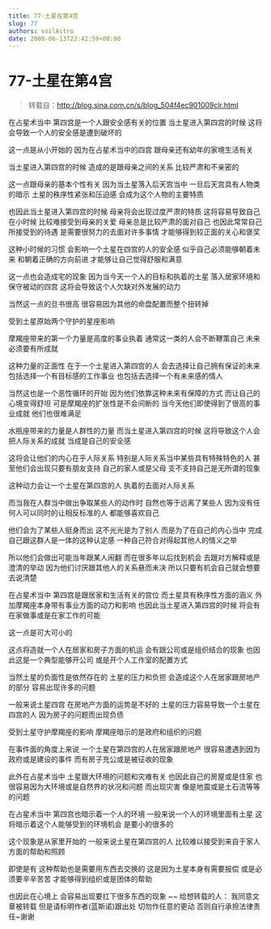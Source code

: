 ```yaml
---
title: 77-土星在第4宫
slug: 77
authors: soilAstro
date: 2008-06-13T22:42:59+08:00
---
```

# 77-土星在第4宫

> 转载自：http://blog.sina.com.cn/s/blog_504f4ec901009clr.html

在占星术当中
第四宫是一个人跟安全感有关的位置
当土星进入第四宫的时候
这将会导致一个人的安全感是遭到破坏的


这一点是从小开始的
因为在占星术当中的四宫
跟母亲还有幼年的家境生活有关


当土星进入第四宫的时候
造成的是跟母亲之间的关系
比较严肃和不亲密的


这一点跟母亲的基本个性有关
因为当土星落入后天宫当中
一旦后天宫具有人物类的暗示
土星的秩序性紧张和压迫感
会成为这个人物的主要特质


也因此当土星进入第四宫的时候
母亲将会出现过度严肃的特质
这将容易导致自己在小时候
比较难接受到母亲的关爱
母亲总是比较严肃的面对自己
也因此常常自己所接受到的待遇
是需要很努力的去面对许多事情
才能够得到较正面的关心和褒奖


这种小时候的习惯
会影响一个土星在四宫的人的安全感
似乎自己必须能够朝着未来
和朝着正确的方向前进
才能够让自己觉得舒服和满意


这一点也会造成宅的现象
因为当今天一个人的目标和执着的土星
落入居家环境和保守被动的四宫
这将会导致这个人欠缺对外发展的动力


当然这一点的旦书很高
很容易因为其他的命盘配置而整个扭转掉


受到土星原始两个守护的星座影响


摩羯座带来的第一个力量是高度的事业执着
通常这一类的人会不断鞭策自己
未来必须要有所成就


这种力量的正面性
在于一个土星进入第四宫的人
会去选择让自己拥有保证的未来
包括选择一个有目标感的工作事业
也包括去选择一个有未来感的情人


当然这也是一个恶性循环的开始
因为他们依靠这种未来有保障的方式
而让自己的心境变得舒坦
可是摩羯座的扩张性是不会间断的
当今天他们即使得到了很高的事业成就
他们也很难满足


水瓶座带来的力量是人群性的力量
而当土星进入第四宫的时候
这将导致这个人会把人际关系的成就
当成是自己的安全感


这将会让他们的内心在乎人际关系
特别是人际关系当中某些具有特殊特色的人
甚至他们会出现只要有朋友支持
自己的家人或是父母
支不支持自己是无所谓的现象


这种动力会让一个土星在第四宫的人
执着的去面对人际关系


而当我在人群当中做出争取某些人的动作时
自然也等于远离了某些人
因为没有任何人可以同时的让相反标准的人
都能够喜欢自己


他们会为了某些人挺身而出
这不光光是为了别人
而是为了在自己的内心当中
完成自己跟这群人是一体的这种认定感
一种自己符合对得起其他人的情义之举


所以他们会做出可能当年跟某人闹翻
而在很多年以后找到机会
去跟对方解释或是澄清的举动
因为他们讨厌跟其他人的关系悬而未决
所以只要有机会自己就会想要去说清楚


在占星术当中
第四宫是跟居家和生活有关的宫位
而土星具有秩序性方面的涵义
外加摩羯座本身带有事业方面的动力和影响
也因此当土星进入第四宫的时候
将会有在家做事或是在家工作的可能


这一点是可大可小的


这点将造就一个人在居家和房子方面的机运
会有跟公司或是组织结合的现象
也因此这是一个典型能够开公司
或是开个人工作室的配置方式


当然土星的负面性是依然存在的
土星的压力和负担
会造成这个人在居家跟房地产的部分
容易出现许多的问题


一般来说土星四宫
在房地产方面的运势是不好的
土星的压力容易导致一个土星在四宫的人
因为房子的问题而出现负债


受到土星守护摩羯座的影响
摩羯座暗示的是政府和组织的问题


在事件面的角度上来说
一个土星在第四宫的人在居家跟房地产
很容易遭遇到因为政府或是建设的事件
而有房子充公或是被征收的现象


此外在占星术当中
土星跟大环境的问题和灾难有关
也因此自己的房屋或是住家
也很容易因为大环境或是自然界的状况和问题
而出现灾害
像是地震或是土石流等等的问题


在占星术当中
第四宫也暗示着一个人的环境
一般来说一个人的环境里面有土星
这将暗示着这个人能够受到的环境机会
是要小的很多的


这个现象是从家里开始的
一般来说土星在第四宫的人
比较难以接受到来自于家人方面的帮助和照顾


即使是有
这种帮助也是需要用东西去交换的
这是因为土星本身有需要报偿
或是必须要辛辛苦苦
才能够得到组织或是团体的帮助


也因此在心境上
会容易出现要扛下很多东西的现象
~~
给想转载的人：
我同意文章被转载
但是请标明作者(蓝斯诺)跟出处
切勿作任意的更动
否则自行承担法律责任~谢谢


 


  